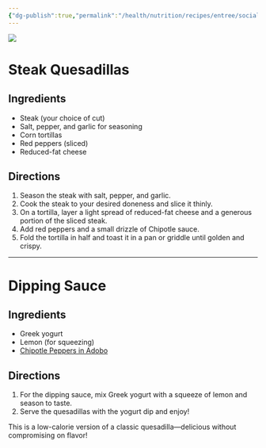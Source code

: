 ```yaml
---
{"dg-publish":true,"permalink":"/health/nutrition/recipes/entree/social-media-finds/steak-quesadillas-for-weight-loss/","tags":["steak","quesadillas","weight loss","low-calorie"]}
---
```



![](https://i.imgur.com/6m6b2wN.png)

# Steak Quesadillas

## Ingredients

- Steak (your choice of cut)  
- Salt, pepper, and garlic for seasoning  
- Corn tortillas  
- Red peppers (sliced)  
- Reduced-fat cheese  

## Directions

1. Season the steak with salt, pepper, and garlic.  
2. Cook the steak to your desired doneness and slice it thinly.  
3. On a tortilla, layer a light spread of reduced-fat cheese and a generous portion of the sliced steak.  
4. Add red peppers and a small drizzle of Chipotle sauce.  
5. Fold the tortilla in half and toast it in a pan or griddle until golden and crispy.  

---

# Dipping Sauce

## Ingredients

- Greek yogurt  
- Lemon (for squeezing)  
- [Chipotle Peppers in Adobo](https://www.walmart.com/ip/La-Costena-In-Adobo-Sauce-Chipotle-Peppers-7-Oz/13424766?classType=VARIANT&athbdg=L1200&from=/search)

## Directions

1. For the dipping sauce, mix Greek yogurt with a squeeze of lemon and season to taste.  
2. Serve the quesadillas with the yogurt dip and enjoy!  

This is a low-calorie version of a classic quesadilla—delicious without compromising on flavor!
